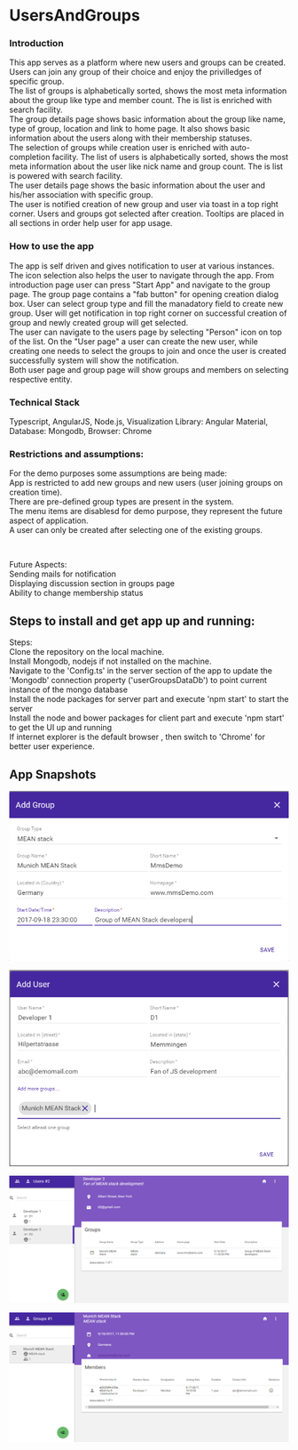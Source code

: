 # UsersAndGroups
 <h3>Introduction</h3>
<p>
 This app serves as a platform where new users and groups can be created. Users can join any group of their
 choice and enjoy the privilledges of specific group.
 <br>
 The list of groups is alphabetically sorted, shows the most meta information about the group like type and member count.
 The is list is enriched with search facility.
 <br>
 The group details page shows basic information about the group like name, type of group, location and link to
 home page. It also shows basic information about the users along with their membership statuses.
 <br>
 The selection of groups while creation user is enriched with auto-completion facility.
 The list of users is alphabetically sorted, shows the most meta information about the user like nick name and group count.
 The is list is powered with search facility.
 <br>
 The user details page shows the basic information about the user and his/her association with specific group.
 <br>
 The user is notified creation of new group and user via toast in a top right corner. Users and groups got selected after creation.
 Tooltips are placed in all sections in order help user for app usage.
 
 <h3>How to use the app</h3>
<p>
 The app is self driven and gives notification to user at various instances. The icon selection also helps the user to
 navigate through the app. From introduction page user can press "Start App" and navigate to the group page. The group
 page contains a "fab button" for opening creation dialog box. User can select group type and fill the manadatory field
 to create new group. User will get notification in top right corner on successful creation of group and newly created
 group will get selected.
<br>
The user can navigate to the users page by selecting "Person" icon on top of the list. On the "User page" a user
can create the new user, while creating one needs to select the groups to join and once the user is created successfully
system will show the notification.
<br>
Both user page and group page will show groups and members on selecting respective entity.
</p>

<h3>Technical Stack</h3>
<p>
  Typescript, AngularJS, Node.js, Visualization Library: Angular Material, Database: Mongodb, Browser: Chrome
</p>

<h3>Restrictions and assumptions:</h3>
<p>
  For the demo purposes some assumptions are being made:
    <br>App is restricted to add new groups and new users (user joining groups on creation time).
    <br>There are pre-defined group types are present in the system.
    <br>The menu items are disablesd for demo purpose, they represent the future aspect of application.
    <br>A user can only be created after selecting one of the existing groups.
</p>
<br />
<p>Future Aspects:
      <br> Sending mails for notification
      <br>Displaying discussion section in groups page
      <br>Ability to change membership status
</p>

## Steps to install and get app up and running:
<p>Steps:
      <br> Clone the repository on the local machine.
      <br> Install Mongodb, nodejs if not installed on the machine.
      <br> Navigate to the 'Config.ts' in the server section of the app to update the 'Mongodb' connection property      ('userGroupsDataDb') to point current instance of the mongo database
      <br> Install the node packages for server part and execute 'npm start' to start the server
      <br> Install the node and bower packages for client part and execute 'npm start' to get the UI up and running
      <br> If internet explorer is the default browser , then switch to 'Chrome' for better user experience.
</p>



## App Snapshots
![Alt text](https://github.com/amittkSharma/UsersAndGroups/blob/master/images/AddGroup.PNG?raw=true "Add Group")

![Alt text](https://github.com/amittkSharma/UsersAndGroups/blob/master/images/AddUser.PNG?raw=true "Add User")

![Alt text](https://github.com/amittkSharma/UsersAndGroups/blob/master/images/UserDetailsPage.PNG?raw=true "User Details Page")

![Alt text](https://github.com/amittkSharma/UsersAndGroups/blob/master/images/GroupDetailsPage.PNG?raw=true "Group Details Page")
